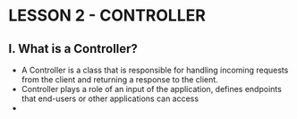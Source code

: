 # LESSON 2 - CONTROLLER

## I. What is a Controller?
- A Controller is a class that is responsible for handling incoming requests from the client and returning a response to the client.
- Controller plays a role of an input of the application, defines endpoints that end-users or other applications can access
- 